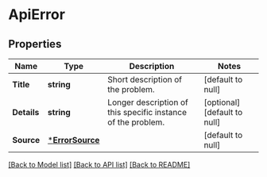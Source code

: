# ApiError

## Properties
Name | Type | Description | Notes
------------ | ------------- | ------------- | -------------
**Title** | **string** | Short description of the problem. | [default to null]
**Details** | **string** | Longer description of this specific instance of the problem. | [optional] [default to null]
**Source** | [***ErrorSource**](ErrorSource.md) |  | [default to null]

[[Back to Model list]](../README.md#documentation-for-models) [[Back to API list]](../README.md#documentation-for-api-endpoints) [[Back to README]](../README.md)


